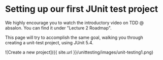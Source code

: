 # Setting up our first JUnit test project

We highly encourage you to watch the introductory video on TDD @ absalon. You can find it under "Lecture 2 Roadmap".

This page will try to accomplish the same goal, walking you through creating a unit-test project, using JUnit 5.4.


![Create a new project]({{ site.url }}/unittesting/images/unit-testing1.png)
